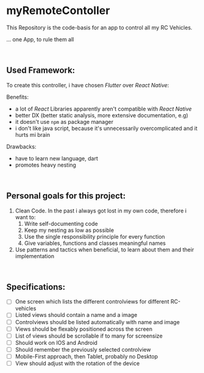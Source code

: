 # myRemoteContoller
This Repository is the code-basis for an app to control all my RC Vehicles.

... one App, to rule them all

<br>

## Used Framework:
To create this controller, i have chosen _Flutter_ over _React Native_:

Benefits:
- a lot of _React_ Libraries apparently aren't compatible with _React Native_
- better DX (better static analysis, more extensive documentation, e.g)
- it doesn't use `npm` as package manager
- i don't like java script, because it's unnecessarily overcomplicated and it hurts mi brain

Drawbacks:
- have to learn new language, dart
- promotes heavy nesting

<br>

## Personal goals for this project:
1. Clean Code. In the past i always got lost in my own code, therefore i want to:
    1. Write self-documenting code
    2. Keep my nesting as low as possible
    3. Use the single responsibility principle for every function
    4. Give variables, functions and classes meaningful names
2. Use patterns and tactics when beneficial, to learn about them and their implementation

<br>

## Specifications:
- [ ] One screen which lists the different controlviews for different RC-vehicles
- [ ] Listed views should contain a name and a image 
- [ ] Controlviews should be listed automatically with name and image
- [ ] Views should be flexably positioned across the screen
- [ ] List of views should be scrollable if to many for screensize
- [ ] Should work on IOS and Android
- [ ] Should remember the previously selected controlview
- [ ] Mobile-First approach, then Tablet, probably no Desktop
- [ ] View should adjust with the rotation of the device
